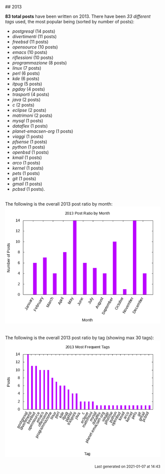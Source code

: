 <a name="2013" />
## 2013 

**83 total posts** have been written on 2013.
There have been *33 different tags* used, the most
popular being (sorted by number of posts):
 
- *postgresql* (14 posts)  
- *divertimenti* (11 posts)  
- *freebsd* (11 posts)  
- *opensource* (10 posts)  
- *emacs* (10 posts)  
- *riflessioni* (10 posts)  
- *programmazione* (8 posts)  
- *linux* (7 posts)  
- *perl* (6 posts)  
- *kde* (6 posts)  
- *itpug* (5 posts)  
- *pgday* (4 posts)  
- *trasporti* (4 posts)  
- *java* (2 posts)  
- *c* (2 posts)  
- *eclipse* (2 posts)  
- *matrimoni* (2 posts)  
- *mysql* (1 posts)  
- *dataflex* (1 posts)  
- *planet-emacsen-org* (1 posts)  
- *viaggi* (1 posts)  
- *pfsense* (1 posts)  
- *python* (1 posts)  
- *openbsd* (1 posts)  
- *kmail* (1 posts)  
- *arco* (1 posts)  
- *kernel* (1 posts)  
- *pets* (1 posts)  
- *git* (1 posts)  
- *gmail* (1 posts)  
- *pcbsd* (1 posts).<br/>
<br/>
The following is the overall 2013 post ratio by month:
<br/>
    <center>
      <img src="/images/stats/2013-months.png" alt="2013 post ratio per month" />
    </center>
<br/>

<br/>
The following is the overall 2013 post ratio by tag (showing max 30 tags):
<br/>
  <center>
    <img src="/images/stats/2013-tags.png" alt="2013 post ratio per tag" />
  </center>
<br/>

<div align="right">
<small>
Last generated on 2021-01-07 at 14:43
</small>
</div>

<br/>
